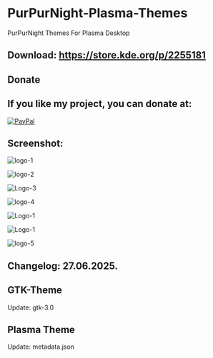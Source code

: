 # PurPurNight-Plasma-Themes
PurPurNight Themes For Plasma Desktop 

Download: https://store.kde.org/p/2255181
------------------------------------------


<html>
  <head>
    <meta charset="utf-8" />
  </head>
  <body>
    <h2>Donate</h2>
    <h2>If you like my project, you can donate at:</h2>
    <a href="https://www.paypal.com/paypalme/VesnaLazic">
    <img src="![PayPal](https://github.com/user-attachments/assets/09d5915a-9c1e-4672-9e49-c562abf6d690)
" alt="PayPal" />
    </a>
  </body>
</html>


Screenshot:
-----------

![logo-1](https://github.com/user-attachments/assets/68f619e3-dfef-46f0-a4cb-10ab664a8143)

![logo-2](https://github.com/user-attachments/assets/9115577b-450a-4f3d-953d-7b26877bd20f)

![Logo-3](https://github.com/user-attachments/assets/1e3c7155-9080-438b-8f05-597b9360c39c)

![logo-4](https://github.com/user-attachments/assets/97ac900b-9b68-4353-97aa-255b2271405b)

![Logo-1](https://github.com/user-attachments/assets/e2b2c393-f5a5-4907-acc5-3566d987cf81)

![Logo-1](https://github.com/user-attachments/assets/67b8b871-9efa-4db5-a121-782da60f2d8c)

![logo-5](https://github.com/user-attachments/assets/845857b3-2887-4e37-a258-3444a28704ff)

Changelog: 27.06.2025.
----------------------

GTK-Theme
----------

Update: gtk-3.0

Plasma Theme
------------

Update: metadata.json
